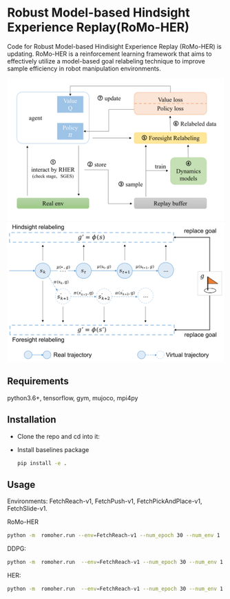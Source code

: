 # Robust Model-based Hindsight Experience Replay(RoMo-HER)
Code for Robust Model-based Hindisight Experience Replay (RoMo-HER) is updating. RoMo-HER is a reinforcement learning framework that aims to effectively utilize a model-based goal relabeling technique to improve sample efficiency in robot manipulation environments.

<div style="text-align: center;">
<img src="pics/arc.png"  >
</div>
<div style="text-align: center;">
<img src="pics/FR.png"  >
</div>

## Requirements
python3.6+, tensorflow, gym, mujoco, mpi4py

## Installation
- Clone the repo and cd into it:

- Install baselines package
    ```bash
    pip install -e .
    ```


## Usage
Environments: FetchReach-v1, FetchPush-v1, FetchPickAndPlace-v1, FetchSlide-v1.


RoMo-HER
```bash
python -m  romoher.run --env=FetchReach-v1 --num_epoch 30 --num_env 1  --n_step 7 --mode dynamic --alpha 0 --mb_relabeling_ratio 0.8 
```

DDPG:
```bash
python -m  romoher.run  --env=FetchReach-v1 --num_epoch 30 --num_env 1 --no_her True 
```

HER:
```bash
python -m  romoher.run  --env=FetchReach-v1 --num_epoch 30 --num_env 1 
```
